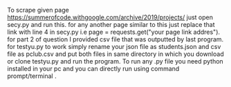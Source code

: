 To scrape given page https://summerofcode.withgoogle.com/archive/2019/projects/ just open secy.py and run this.
for any another page similar to this just replace that link with line 4 in secy.py i.e page = requests.get("your page link addres").
for part 2 of question I provided csv file that was outputted by last program.
for testyu.py to work simply rename your json file as students.json and csv file as pclub.csv and put both files in same directory in which you download or clone testyu.py and run the program.
To run any .py file you need python installed in your pc and you can directly run using command prompt/terminal .
